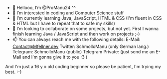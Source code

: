 - 👋 Hellooo, I’m @ProManu24 ^^
- 👀 I’m interested in coding and Computer Science stuff
- 🌱 I’m currently learning Java, JavaScript, HTML & CSS (I'm fluent in CSS & HTML but I have to repeat that to safe my skills)
- 💞️ I’m looking to collaborate on some projects, but not yet. First I wanna finish learning Java / JavaScript and then work on projects ;-)
- 📫 You can always reach me with the following details:
E-Mail: Contact@Mfellner.dev
Twitter: SchmolloManu (only German lang.)
Telegram: SchmolloManu (public)
Telegram Private: (just send me an E-Mail and I'm gonna give it to you :3 )

And I'm just a 16 y.o old coding beginner so please be patient, I'm trying my best. :-)
